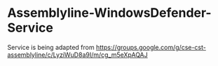 # Assemblyline-WindowsDefender-Service

Service is being adapted from https://groups.google.com/g/cse-cst-assemblyline/c/LyziWuD8a9I/m/cg_m5eXpAQAJ
